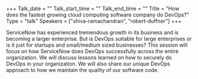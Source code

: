 +++
Talk_date = ""
Talk_start_time = ""
Talk_end_time = ""
Title = "How does the fastest growing cloud computing software company do DevOps?"
Type = "talk"
Speakers = ["shiva-ramachandran", "robert-duffner"]
+++

ServiceNow has experienced tremendous growth in its business and is becoming a larger enterprise. But is DevOps suitable for large enterprises or is it just for startups and small/medium sized businesses? This session will focus on how ServiceNow does DevOps successfully across the entire organization. We will discuss lessons learned on how to securely do DevOps in your organization. We will also share our unique DevOps approach to how we maintain the quality of our software code.